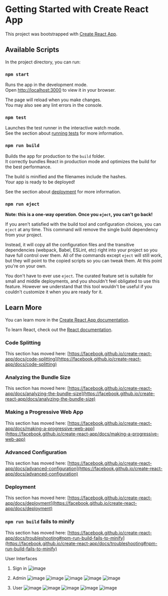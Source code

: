 # Getting Started with Create React App

This project was bootstrapped with [Create React App](https://github.com/facebook/create-react-app).

## Available Scripts

In the project directory, you can run:

### `npm start`

Runs the app in the development mode.\
Open [http://localhost:3000](http://localhost:3000) to view it in your browser.

The page will reload when you make changes.\
You may also see any lint errors in the console.

### `npm test`

Launches the test runner in the interactive watch mode.\
See the section about [running tests](https://facebook.github.io/create-react-app/docs/running-tests) for more information.

### `npm run build`

Builds the app for production to the `build` folder.\
It correctly bundles React in production mode and optimizes the build for the best performance.

The build is minified and the filenames include the hashes.\
Your app is ready to be deployed!

See the section about [deployment](https://facebook.github.io/create-react-app/docs/deployment) for more information.

### `npm run eject`

**Note: this is a one-way operation. Once you `eject`, you can't go back!**

If you aren't satisfied with the build tool and configuration choices, you can `eject` at any time. This command will remove the single build dependency from your project.

Instead, it will copy all the configuration files and the transitive dependencies (webpack, Babel, ESLint, etc) right into your project so you have full control over them. All of the commands except `eject` will still work, but they will point to the copied scripts so you can tweak them. At this point you're on your own.

You don't have to ever use `eject`. The curated feature set is suitable for small and middle deployments, and you shouldn't feel obligated to use this feature. However we understand that this tool wouldn't be useful if you couldn't customize it when you are ready for it.

## Learn More

You can learn more in the [Create React App documentation](https://facebook.github.io/create-react-app/docs/getting-started).

To learn React, check out the [React documentation](https://reactjs.org/).

### Code Splitting

This section has moved here: [https://facebook.github.io/create-react-app/docs/code-splitting](https://facebook.github.io/create-react-app/docs/code-splitting)

### Analyzing the Bundle Size

This section has moved here: [https://facebook.github.io/create-react-app/docs/analyzing-the-bundle-size](https://facebook.github.io/create-react-app/docs/analyzing-the-bundle-size)

### Making a Progressive Web App

This section has moved here: [https://facebook.github.io/create-react-app/docs/making-a-progressive-web-app](https://facebook.github.io/create-react-app/docs/making-a-progressive-web-app)

### Advanced Configuration

This section has moved here: [https://facebook.github.io/create-react-app/docs/advanced-configuration](https://facebook.github.io/create-react-app/docs/advanced-configuration)

### Deployment

This section has moved here: [https://facebook.github.io/create-react-app/docs/deployment](https://facebook.github.io/create-react-app/docs/deployment)

### `npm run build` fails to minify

This section has moved here: [https://facebook.github.io/create-react-app/docs/troubleshooting#npm-run-build-fails-to-minify](https://facebook.github.io/create-react-app/docs/troubleshooting#npm-run-build-fails-to-minify)

User Interfaces
1. Sign in
   ![image](https://github.com/user-attachments/assets/32d99062-5323-4bf9-812f-8d4aa73c36cc)
   
2. Admin
   ![image](https://github.com/user-attachments/assets/3b2a3e9f-e383-41c6-a2eb-18d33aea8490)
   ![image](https://github.com/user-attachments/assets/a0da5a9e-e82e-4b9d-85fe-7a88202199fa)
   ![image](https://github.com/user-attachments/assets/6ef34fc9-1cec-4fc0-95f4-92fdc4bbbc4f)
   ![image](https://github.com/user-attachments/assets/e2bee471-b389-48a1-9a1d-91c8ded0be7d)
   ![image](https://github.com/user-attachments/assets/ae654c5d-3e2b-4da9-88ec-d93be4816d7e)
   
3. User
![image](https://github.com/user-attachments/assets/c65d9df8-464d-48f9-8f5b-2f34c57decbc)
![image](https://github.com/user-attachments/assets/8bde586a-06ff-493a-938e-6942f0dc9444)
![image](https://github.com/user-attachments/assets/420676ac-e2a8-4e04-b63d-3a177c748d82)
![image](https://github.com/user-attachments/assets/2bfa3721-5f83-44e5-9121-c5ac0386a906)
![image](https://github.com/user-attachments/assets/e0dff14a-0a58-46bd-b2e3-87c1e0784d75)



